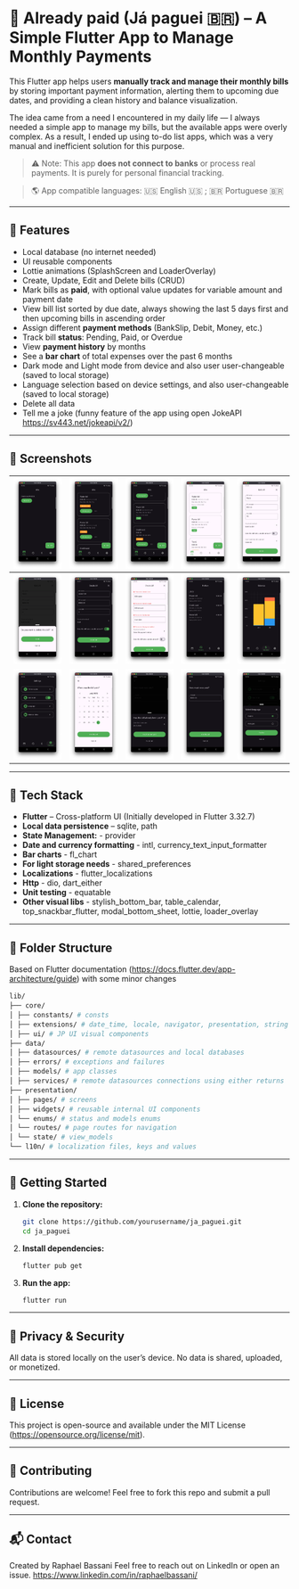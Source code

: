 # 💸 Already paid (Já paguei 🇧🇷) – A Simple Flutter App to Manage Monthly Payments

This Flutter app helps users **manually track and manage their monthly bills** by storing important payment information, alerting them to upcoming due dates, and providing a clean history and balance visualization.

The idea came from a need I encountered in my daily life — I always needed a simple app to manage my bills, but the available apps were overly complex. As a result, I ended up using to-do list apps, which was a very manual and inefficient solution for this purpose.


> ⚠️ Note: This app **does not connect to banks** or process real payments. It is purely for personal financial tracking.

> 🌎 App compatible languages: 🇺🇸 English 🇺🇸 ; 🇧🇷 Portuguese 🇧🇷 

---

## 📱 Features

- Local database (no internet needed)
- UI reusable components
- Lottie animations (SplashScreen and LoaderOverlay)
- Create, Update, Edit and Delete bills (CRUD)
- Mark bills as **paid**, with optional value updates for variable amount and payment date
- View bill list sorted by due date, always showing the last 5 days first and then upcoming bills in ascending order
- Assign different **payment methods** (BankSlip, Debit, Money, etc.)
- Track bill **status**: Pending, Paid, or Overdue
- View **payment history** by months
- See a **bar chart** of total expenses over the past 6 months
- Dark mode and Light mode from device and also user user-changeable (saved to local storage)
- Language selection based on device settings, and also user-changeable (saved to local storage)
- Delete all data
- Tell me a joke (funny feature of the app using open JokeAPI https://sv443.net/jokeapi/v2/)

---

## 📸 Screenshots

| <img src="assets/screenshots/empty_state.png" alt="drawing" width="150"/>  | <img src="assets/screenshots/bills_1.png" alt="drawing" width="150"/>  | <img src="assets/screenshots/bills_2.png" alt="drawing" width="150"/>  |  <img src="assets/screenshots/bills_3_light_mode.png" alt="drawing" width="150"/> | <img src="assets/screenshots/bills_4_light_mode.png" alt="drawing" width="150"/>  | 
|---|---|---|---|---|
| <img src="assets/screenshots/bills_5_light_mode.png" alt="drawing" width="150"/>   |  <img src="assets/screenshots/bill_create.png" alt="drawing" width="150"/>  |  <img src="assets/screenshots/bill_create_errors.png" alt="drawing" width="150"/> | <img src="assets/screenshots/history.png" alt="drawing" width="150"/>  | <img src="assets/screenshots/balance.png" alt="drawing" width="150"/>  |
| <img src="assets/screenshots/settings.png" alt="drawing" width="150"/>  |  <img src="assets/screenshots/payment_change_date.png" alt="drawing" width="150"/> | <img src="assets/screenshots/payment_confirm.png" alt="drawing" width="150"/>  |  <img src="assets/screenshots/payment_variable_value.png" alt="drawing" width="150"/> | <img src="assets/screenshots/select_language.png" alt="drawing" width="150"/>  |


---

## 🧱 Tech Stack

- **Flutter** – Cross-platform UI (Initially developed in Flutter 3.32.7)
- **Local data persistence** – sqlite, path
- **State Management:** - provider
- **Date and currency formatting** - intl, currency_text_input_formatter
- **Bar charts** - fl_chart
- **For light storage needs** - shared_preferences
- **Localizations** - flutter_localizations
- **Http** - dio, dart_either
- **Unit testing** - equatable
- **Other visual libs** - stylish_bottom_bar, table_calendar, top_snackbar_flutter, modal_bottom_sheet, lottie, loader_overlay

---

## 📁 Folder Structure
Based on Flutter documentation (https://docs.flutter.dev/app-architecture/guide) with some minor changes
```bash
lib/
├── core/
│ ├── constants/ # consts
│ ├── extensions/ # date_time, locale, navigator, presentation, string
│ ├── ui/ # JP UI visual components
├── data/ 
│ ├── datasources/ # remote datasources and local databases
│ ├── errors/ # exceptions and failures
│ ├── models/ # app classes
│ ├── services/ # remote datasources connections using either returns
├── presentation/
│ ├── pages/ # screens
│ ├── widgets/ # reusable internal UI components
│ └── enums/ # status and models enums
│ └── routes/ # page routes for navigation 
│ └── state/ # view_models 
└── l10n/ # localization files, keys and values
```

---

## 🚀 Getting Started

1. **Clone the repository:**

   ```bash
   git clone https://github.com/yourusername/ja_paguei.git
   cd ja_paguei
   
2. **Install dependencies:**
   
   ```bash
   flutter pub get
   
3. **Run the app:**
   
   ```bash
   flutter run

---

## 🔐 Privacy & Security
All data is stored locally on the user’s device.
No data is shared, uploaded, or monetized.

---

## 📄 License
This project is open-source and available under the MIT License (https://opensource.org/license/mit).

---

## 🙌 Contributing
Contributions are welcome! Feel free to fork this repo and submit a pull request.

---

## 📬 Contact
Created by Raphael Bassani
Feel free to reach out on LinkedIn or open an issue. 
https://www.linkedin.com/in/raphaelbassani/


